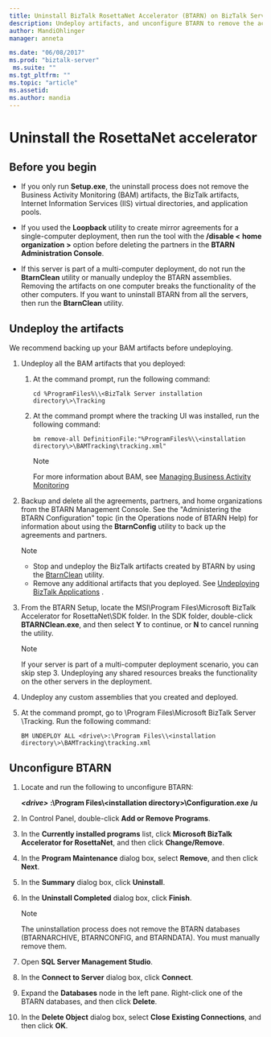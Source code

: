 ```yaml
---
title: Uninstall BizTalk RosettaNet Accelerator (BTARN) on BizTalk Server | Microsoft Docs"
description: Undeploy artifacts, and unconfigure BTARN to remove the accelerator from BizTalk Server 
author: MandiOhlinger
manager: anneta

ms.date: "06/08/2017"
ms.prod: "biztalk-server"
 ms.suite: ""
ms.tgt_pltfrm: ""
ms.topic: "article"
ms.assetid: 
ms.author: mandia
---
```


# Uninstall the RosettaNet accelerator

## Before you begin
  
* If you only run **Setup.exe**, the uninstall process does not remove the Business Activity Monitoring (BAM) artifacts, the BizTalk artifacts, Internet Information Services (IIS) virtual directories, and application pools.  
  
* If you used the **Loopback** utility to create mirror agreements for a single-computer deployment, then run the tool with the **/disable <** **home organization** **>** option before deleting the partners in the **BTARN Administration Console**.  
  
* If this server is part of a multi-computer deployment, do not run the **BtarnClean** utility or manually undeploy the BTARN assemblies. Removing the artifacts on one computer breaks the functionality of the other computers.  If you want to uninstall BTARN from all the servers, then run the **BtarnClean** utility. 

  
## Undeploy the artifacts  

We recommend backing up your BAM artifacts before undeploying. 

1. Undeploy all the BAM artifacts that you deployed:  
  
    1.  At the command prompt, run the following command:  
  
         ```cd %ProgramFiles%\\<BizTalk Server installation directory\>\Tracking```
  
    2.  At the command prompt where the tracking UI was installed, run the following command:  
  
         ```bm remove-all DefinitionFile:"%ProgramFiles%\\<installation directory\>\BAMTracking\tracking.xml"```
  
        > [!NOTE]
        >  For more information about BAM, see [Managing Business Activity Monitoring](../../core/managing-bam.md) 
  
2.  Backup and delete all the agreements, partners, and home organizations from the BTARN Management Console. See the "Administering the BTARN Configuration" topic (in the Operations node of BTARN Help) for information about using the **BtarnConfig** utility to back up the agreements and partners.  
  
    > [!NOTE]
    >  * Stop and undeploy the BizTalk artifacts created by BTARN by using the [BtarnClean](btarnclean.md) utility.
	>  * Remove any additional artifacts that you deployed. See [Undeploying BizTalk Applications](../../core/undeploying-biztalk-applications.md) .
  
3.  From the BTARN Setup, locate the MSI\Program Files\Microsoft BizTalk Accelerator for RosettaNet\SDK folder. In the SDK folder, double-click **BTARNClean.exe**, and then select **Y** to continue, or **N** to cancel running the utility.  
  
    > [!NOTE]
    >  If your server is part of a multi-computer deployment scenario, you can skip step 3. Undeploying any shared resources breaks the functionality on the other servers in the deployment.  
  
4.  Undeploy any custom assemblies that you created and deployed.  
  
5.  At the command prompt, go to \Program Files\Microsoft BizTalk Server <your version>\Tracking. Run the following command: 

    ```BM UNDEPLOY ALL <drive\>:\Program Files\\<installation directory\>\BAMTracking\tracking.xml```
  
## Unconfigure BTARN
  
1.  Locate and run the following to unconfigure BTARN:  
  
     ***<drive\>***  **:\Program Files\\<installation directory\>\Configuration.exe /u**  
  
2.  In Control Panel, double-click **Add or Remove Programs**.  
  
3.  In the **Currently installed programs** list, click **Microsoft BizTalk Accelerator for RosettaNet**, and then click **Change/Remove**.  
  
4.  In the **Program Maintenance** dialog box, select **Remove**, and then click **Next**.  
  
5.  In the **Summary** dialog box, click **Uninstall**.  
  
6.  In the **Uninstall Completed** dialog box, click **Finish**.  
  
    > [!NOTE]
    >  The uninstallation process does not remove the BTARN databases (BTARNARCHIVE, BTARNCONFIG, and BTARNDATA). You must manually remove them.  
  
7.  Open **SQL Server Management Studio**.  
  
8.  In the **Connect to Server** dialog box, click **Connect**.  
  
9. Expand the **Databases** node in the left pane. Right-click one of the BTARN databases, and then click **Delete**.  
  
10. In the **Delete Object** dialog box, select **Close Existing Connections**, and then click **OK**.  
  
